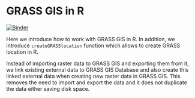 # GRASS GIS in R

[![Binder](https://mybinder.org/badge_logo.svg)](https://mybinder.org/v2/gh/LukasGab/R_grassgis/link-external-data?urlpath=rstudio&filepath=R_grassgis.R)

Here we introduce how to work with GRASS GIS in R. In addition,
we introduce `createGRASSlocation` function which allows to create GRASS
location in R.

Instead of importing raster data to GRASS GIS and exporting them from it,
we link existing external data to GRASS GIS Database and also create
this linked external data when creating new raster data in GRASS GIS.
This removes the need to import and export the data and it does not
duplicate the data either saving disk space.

